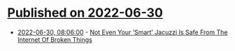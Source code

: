 # [Published on 2022-06-30](index.md)

* [2022-06-30, 08:06:00](https://soylentnews.org/article.pl?sid=22/06/29/167232&from=rss) - [Not Even Your ‘Smart’ Jacuzzi Is Safe From The Internet Of Broken Things ](https://soylentnews.org/article.pl?sid=22/06/29/167232&from=rss)
